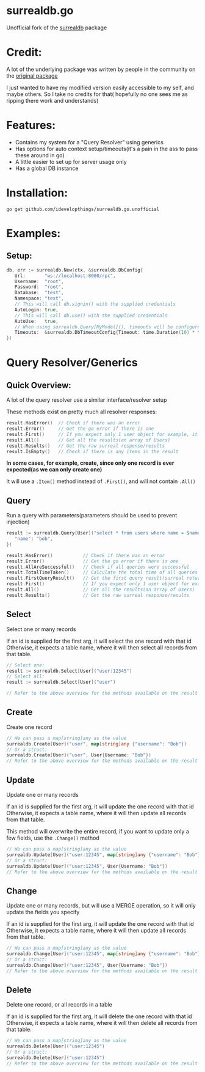 # surrealdb.go

Unofficial fork of the [surrealdb](https://github.com/surrealdb/surrealdb.go) package

# Credit:

A lot of the underlying package was written by people in the community on
the [original package](https://github.com/surrealdb/surrealdb.go)

I just wanted to have my modified version easily accessible to my self, and maybe others. So I take no credits for that(
hopefully no one sees me as ripping there work and understands)

# Features:

- Contains my system for a "Query Resolver" using generics
- Has options for auto context setup/timeouts(it's a pain in the ass to pass these around in go)
- A little easier to set up for server usage only
- Has a global DB instance

# Installation:
```shell
go get github.com/idevelopthings/surrealdb.go.unofficial
```

# Examples:

## Setup:

```go
db, err := surrealdb.New(ctx, &surrealdb.DbConfig{
   Url:       "ws://localhost:8000/rpc",
   Username:  "root",
   Password:  "root",
   Database:  "test",
   Namespace: "test",
   // This will call db.signin() with the supplied credentials
   AutoLogin: true,
   // This will call db.use() with the supplied credentials
   AutoUse:   true,
   // When using surrealdb.Query[MyModel](), timeouts will be configured
   Timeouts:  &surrealdb.DbTimeoutConfig{Timeout: time.Duration(10) * time.Second},
})
```

# Query Resolver/Generics

## Quick Overview:
A lot of the query resolver use a similar interface/resolver setup

These methods exist on pretty much all resolver responses:
```go
result.HasError()  // Check if there was an error
result.Error()     // Get the go error if there is one
result.First()     // If you expect only 1 user object for example, it will take the first out of the response and return it(so you don't have to play with arrays, it will be a "User" instance for example)
result.All()       // Get all the results(an array of Users)
result.Results()   // Get the raw surreal response/results
result.IsEmpty()   // Check if there is any items in the result
```

**In some cases, for example, create, since only one record is ever expected(as we can only create one)**

It will use a ``.Item()`` method instead of ``.First()``, and will not contain ``.All()``


## Query
Run a query with parameters(parameters should be used to prevent injection)
```go
result := surrealdb.Query[User]("select * from users where name = $name", map[string]any{
   "name": "bob",
})

result.HasError()           // Check if there was an error
result.Error()              // Get the go error if there is one
result.AllAreSuccessful()   // Check if all queries were successful
result.TotalTimeTaken()     // Calculate the total time of all queries
result.FirstQueryResult()   // Get the first query result(surreal returns multiple results for a query, so if you run more than 1, this is useful)
result.First()              // If you expect only 1 user object for example, it will take the first out of the response and return it(so you don't have to play with arrays, it will be a "User" instance for example)
result.All()                // Get all the results(an array of Users)
result.Results()            // Get the raw surreal response/results
```


## Select
Select one or many records

If an id is supplied for the first arg, it will select the one record with that id
Otherwise, it expects a table name, where it will then select all records from that table.

```go
// Select one:
result := surrealdb.Select[User]("user:12345")
// Select all:
result := surrealdb.Select[User]("user")

// Refer to the above overview for the methods available on the result
```

## Create
Create one record

```go
// We can pass a map[string]any as the value
surrealdb.Create[User]("user", map[string]any {"username": "Bob"})
// Or a struct:
surrealdb.Create[User]("user", User{Username: "Bob"})
// Refer to the above overview for the methods available on the result
```

## Update
Update one or many records

If an id is supplied for the first arg, it will update the one record with that id
Otherwise, it expects a table name, where it will then update all records from that table.

This method will overwrite the entire record, if you want to update only a few fields, use the ``.Change()`` method

```go
// We can pass a map[string]any as the value
surrealdb.Update[User]("user:12345", map[string]any {"username": "Bob"})
// Or a struct:
surrealdb.Update[User]("user:12345", User{Username: "Bob"})
// Refer to the above overview for the methods available on the result
```

## Change
Update one or many records, but will use a MERGE operation, so it will only update the fields you specify

If an id is supplied for the first arg, it will update the one record with that id
Otherwise, it expects a table name, where it will then update all records from that table.

```go
// We can pass a map[string]any as the value
surrealdb.Change[User]("user:12345", map[string]any {"username": "Bob"})
// Or a struct:
surrealdb.Change[User]("user:12345", User{Username: "Bob"})
// Refer to the above overview for the methods available on the result
```

## Delete
Delete one record, or all records in a table

If an id is supplied for the first arg, it will delete the one record with that id
Otherwise, it expects a table name, where it will then delete all records from that table.

```go
// We can pass a map[string]any as the value
surrealdb.Delete[User]("user:12345")
// Or a struct:
surrealdb.Delete[User]("user:12345")
// Refer to the above overview for the methods available on the result
```

